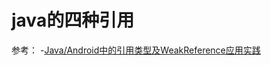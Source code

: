 # java的四种引用


参考：
-[Java/Android中的引用类型及WeakReference应用实践](https://juejin.cn/post/6844904037842698247)